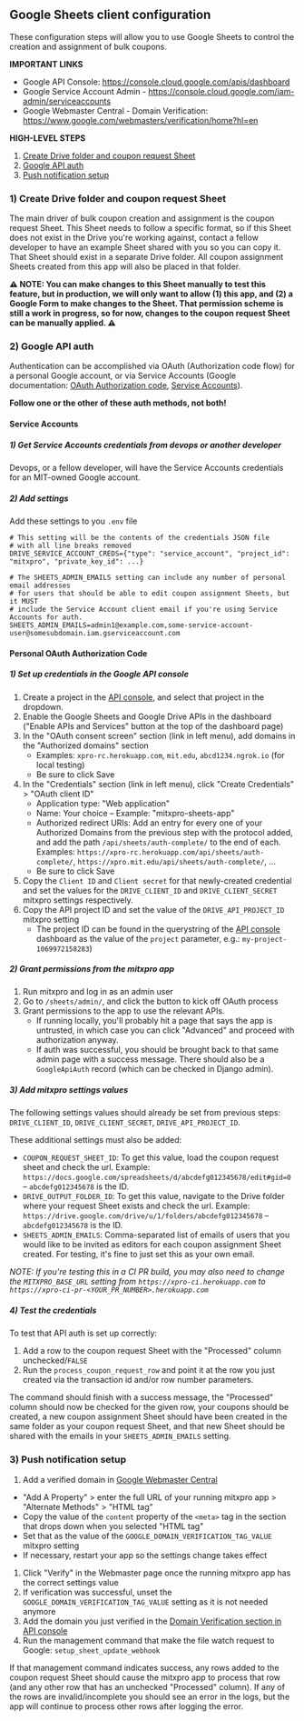 Google Sheets client configuration
---

These configuration steps will allow you to use Google Sheets to control the creation and 
assignment of bulk coupons.

**IMPORTANT LINKS**
- Google API Console: https://console.cloud.google.com/apis/dashboard
- Google Service Account Admin - https://console.cloud.google.com/iam-admin/serviceaccounts
- Google Webmaster Central - Domain Verification: https://www.google.com/webmasters/verification/home?hl=en

**HIGH-LEVEL STEPS**
1. [Create Drive folder and coupon request Sheet](#1-create-drive-folder-and-coupon-request-sheet)
1. [Google API auth](#2-google-api-auth)
1. [Push notification setup](#3-push-notification-setup)


### 1) Create Drive folder and coupon request Sheet

The main driver of bulk coupon creation and assignment is the coupon request Sheet.
This Sheet needs to follow a specific format, so if this Sheet does not exist in the 
Drive you're working against, contact a fellow developer to have an example Sheet shared
with you so you can copy it. That Sheet should exist in a separate Drive folder. All coupon
assignment Sheets created from this app will also be placed in that folder.

**⚠️ NOTE: You can make changes to this Sheet manually to test this feature, but in production, 
we will only want to allow (1) this app, and (2) a Google Form to make changes to the Sheet. 
That permission scheme is still a work in progress, so for now, changes to the coupon request Sheet
can be manually applied. ⚠️**

### 2) Google API auth

Authentication can be accomplished via OAuth (Authorization code flow) for a personal
Google account, or via Service Accounts
(Google documentation: [OAuth Authorization code](https://developers.google.com/identity/protocols/OAuth2WebServer), 
[Service Accounts](https://developers.google.com/identity/protocols/OAuth2ServiceAccount)).

**Follow one or the other of these auth methods, not both!**

#### Service Accounts  

##### 1) Get Service Accounts credentials from devops or another developer

Devops, or a fellow developer, will have the Service Accounts credentials for
an MIT-owned Google account.

##### 2) Add settings

Add these settings to you `.env` file

```dotenv
# This setting will be the contents of the credentials JSON file
# with all line breaks removed
DRIVE_SERVICE_ACCOUNT_CREDS={"type": "service_account", "project_id": "mitxpro", "private_key_id": ...}

# The SHEETS_ADMIN_EMAILS setting can include any number of personal email addresses
# for users that should be able to edit coupon assignment Sheets, but it MUST
# include the Service Account client email if you're using Service Accounts for auth. 
SHEETS_ADMIN_EMAILS=admin1@example.com,some-service-account-user@somesubdomain.iam.gserviceaccount.com
```

#### Personal OAuth Authorization Code

##### 1) Set up credentials in the Google API console

1. Create a project in the [API console](https://console.cloud.google.com/apis/dashboard), and select that project in the dropdown.
1. Enable the Google Sheets and Google Drive APIs in the dashboard ("Enable APIs and Services" button at the top of the 
   dashboard page)
1. In the "OAuth consent screen" section (link in left menu), add domains in the "Authorized domains"
   section
   - Examples: `xpro-rc.herokuapp.com`, `mit.edu`, `abcd1234.ngrok.io` (for local testing)
   - Be sure to click Save
1. In the "Credentials" section (link in left menu), click "Create Credentials" > "OAuth client ID"
   - Application type: "Web application"
   - Name: Your choice – Example: "mitxpro-sheets-app"
   - Authorized redirect URIs: Add an entry for every one of your Authorized Domains from the previous
     step with the protocol added, and add the path `/api/sheets/auth-complete/` to the end of each. 
     Examples: `https://xpro-rc.herokuapp.com/api/sheets/auth-complete/`, `https://xpro.mit.edu/api/sheets/auth-complete/`, ...
   - Be sure to click Save
1. Copy the `Client ID` and `Client secret` for that newly-created credential and set the values for the
   `DRIVE_CLIENT_ID` and `DRIVE_CLIENT_SECRET` mitxpro settings respectively.
1. Copy the API project ID and set the value of the `DRIVE_API_PROJECT_ID` mitxpro setting
   - The project ID can be found in the querystring of the [API console](https://console.cloud.google.com/apis/dashboard)
     dashboard as the value of the `project` parameter, e.g.: `my-project-1069972158283`)

##### 2) Grant permissions from the mitxpro app

1. Run mitxpro and log in as an admin user
1. Go to `/sheets/admin/`, and click the button to kick off OAuth process
1. Grant permissions to the app to use the relevant APIs.
   - If running locally, you'll probably hit a page that says the app is untrusted, in which
     case you can click "Advanced" and proceed with authorization anyway.
   - If auth was successful, you should be brought back to that same admin page with a
     success message. There should also be a `GoogleApiAuth` record (which can be checked in Django admin).

##### 3) Add mitxpro settings values

The following settings values should already be set from previous steps:
`DRIVE_CLIENT_ID`, `DRIVE_CLIENT_SECRET`, `DRIVE_API_PROJECT_ID`.

These additional settings must also be added:
- `COUPON_REQUEST_SHEET_ID`: To get this value, load the coupon request sheet and check the url. 
  Example: `https://docs.google.com/spreadsheets/d/abcdefg012345678/edit#gid=0` – `abcdefg012345678` is the ID.
- `DRIVE_OUTPUT_FOLDER_ID`: To get this value, navigate to the Drive folder where your request Sheet exists and 
  check the url. Example: `https://drive.google.com/drive/u/1/folders/abcdefg012345678` – `abcdefg012345678` is the ID.
- `SHEETS_ADMIN_EMAILS`: Comma-separated list of emails of users that you would like to be invited as editors
  for each coupon assignment Sheet created. For testing, it's fine to just set this as your own email. 

*NOTE: If you're testing this in a CI PR build, you may also need to change the `MITXPRO_BASE_URL`
setting from `https://xpro-ci.herokuapp.com` to `https://xpro-ci-pr-<YOUR_PR_NUMBER>.herokuapp.com`*  

##### 4) Test the credentials

To test that API auth is set up correctly:
1. Add a row to the coupon request Sheet with the "Processed" column unchecked/`FALSE`
1. Run the `process_coupon_request_row` and point it at the row you just created
   via the transaction id and/or row number parameters.

The command should finish with a success message, the "Processed" column should now
be checked for the given row, your coupons should be created, a new coupon assignment
Sheet should have been created in the same folder as your coupon request Sheet, and
that new Sheet should be shared with the emails in your `SHEETS_ADMIN_EMAILS` setting.


### 3) Push notification setup

1. Add a verified domain in [Google Webmaster Central](https://www.google.com/webmasters/verification/home?hl=en)
  - "Add A Property" > enter the full URL of your running mitxpro app > "Alternate Methods" > "HTML tag"
  - Copy the value of the `content` property of the `<meta>` tag in the section that drops down when
    you selected "HTML tag"
  - Set that as the value of the `GOOGLE_DOMAIN_VERIFICATION_TAG_VALUE` mitxpro setting
  - If necessary, restart your app so the settings change takes effect
1. Click "Verify" in the Webmaster page once the running mitxpro app has the correct settings value
1. If verification was successful, unset the `GOOGLE_DOMAIN_VERIFICATION_TAG_VALUE` setting as it is not needed anymore
1. Add the domain you just verified in the [Domain Verification section in API console](https://console.cloud.google.com/apis/credentials/domainverification)
1. Run the management command that make the file watch request to Google: `setup_sheet_update_webhook`

If that management command indicates success, any rows added to the coupon request Sheet should
cause the mitxpro app to process that row (and any other row that has an unchecked "Processed" column).
If any of the rows are invalid/incomplete you should see an error in the logs, but the app will continue
to process other rows after logging the error.
